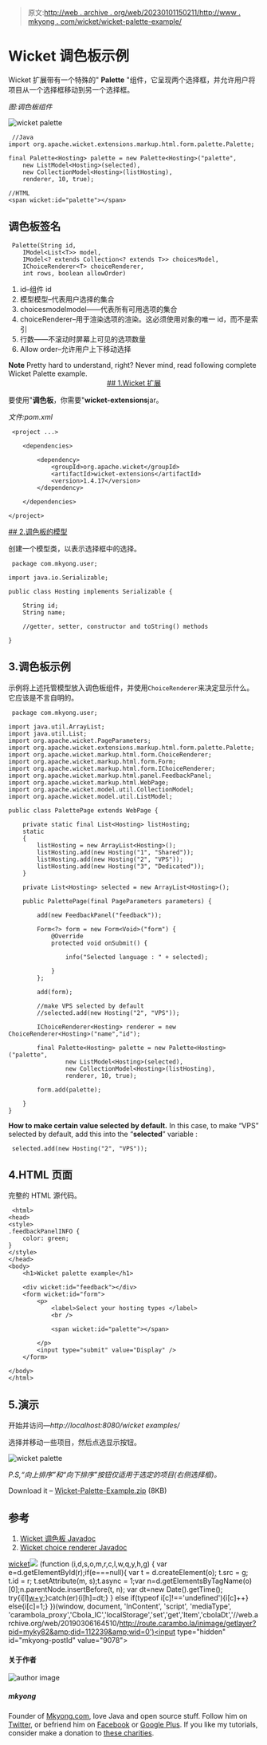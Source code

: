 > 原文:[http://web . archive . org/web/20230101150211/http://www . mkyong . com/wicket/wicket-palette-example/](http://web.archive.org/web/20230101150211/http://www.mkyong.com/wicket/wicket-palette-example/)

# Wicket 调色板示例

Wicket 扩展带有一个特殊的" **Palette** "组件，它呈现两个选择框，并允许用户将项目从一个选择框移动到另一个选择框。

*图:调色板组件*

![wicket palette](../Images/138f7644e8a92dd2b9b238059f5c3a24.png "wicket-palette-example1")

```
 //Java
import org.apache.wicket.extensions.markup.html.form.palette.Palette;

final Palette<Hosting> palette = new Palette<Hosting>("palette",
	new ListModel<Hosting>(selected),
	new CollectionModel<Hosting>(listHosting),
	renderer, 10, true);

//HTML
<span wicket:id="palette"></span> 
```

## 调色板签名

```
 Palette(String id, 
	IModel<List<T>> model, 
	IModel<? extends Collection<? extends T>> choicesModel, 
	IChoiceRenderer<T> choiceRenderer, 
	int rows, boolean allowOrder) 
```

1.  id–组件 id
2.  模型模型–代表用户选择的集合
3.  choicesmodelmodel——代表所有可用选项的集合
4.  choiceRenderer–用于渲染选项的渲染。这必须使用对象的唯一 id，而不是索引
5.  行数——不滚动时屏幕上可见的选项数量
6.  Allow order–允许用户上下移动选择

**Note**
Pretty hard to understand, right? Never mind, read following complete Wicket Palette example. <ins class="adsbygoogle" style="display:block; text-align:center;" data-ad-format="fluid" data-ad-layout="in-article" data-ad-client="ca-pub-2836379775501347" data-ad-slot="6894224149">## 1.Wicket 扩展

要使用"**调色板**，你需要"**wicket-extensions**jar。

*文件:pom.xml*

```
 <project ...>

	<dependencies>

		<dependency>
			<groupId>org.apache.wicket</groupId>
			<artifactId>wicket-extensions</artifactId>
			<version>1.4.17</version>
		</dependency>

	</dependencies>

</project> 
```

 <ins class="adsbygoogle" style="display:block" data-ad-client="ca-pub-2836379775501347" data-ad-slot="8821506761" data-ad-format="auto" data-ad-region="mkyongregion">## 2.调色板的模型

创建一个模型类，以表示选择框中的选择。

```
 package com.mkyong.user;

import java.io.Serializable;

public class Hosting implements Serializable {

	String id;
	String name;

	//getter, setter, constructor and toString() methods

} 
```

## 3.调色板示例

示例将上述托管模型放入调色板组件，并使用`ChoiceRenderer`来决定显示什么。它应该是不言自明的。

```
 package com.mkyong.user;

import java.util.ArrayList;
import java.util.List;
import org.apache.wicket.PageParameters;
import org.apache.wicket.extensions.markup.html.form.palette.Palette;
import org.apache.wicket.markup.html.form.ChoiceRenderer;
import org.apache.wicket.markup.html.form.Form;
import org.apache.wicket.markup.html.form.IChoiceRenderer;
import org.apache.wicket.markup.html.panel.FeedbackPanel;
import org.apache.wicket.markup.html.WebPage;
import org.apache.wicket.model.util.CollectionModel;
import org.apache.wicket.model.util.ListModel;

public class PalettePage extends WebPage {

	private static final List<Hosting> listHosting;
	static
	{
		listHosting = new ArrayList<Hosting>();
		listHosting.add(new Hosting("1", "Shared"));
		listHosting.add(new Hosting("2", "VPS"));
		listHosting.add(new Hosting("3", "Dedicated"));
	}

	private List<Hosting> selected = new ArrayList<Hosting>();

	public PalettePage(final PageParameters parameters) {

		add(new FeedbackPanel("feedback"));

		Form<?> form = new Form<Void>("form") {
			@Override
			protected void onSubmit() {

				info("Selected language : " + selected);

			}
		};

		add(form);

		//make VPS selected by default
		//selected.add(new Hosting("2", "VPS"));

		IChoiceRenderer<Hosting> renderer = new ChoiceRenderer<Hosting>("name","id");

		final Palette<Hosting> palette = new Palette<Hosting>("palette",
				new ListModel<Hosting>(selected),
				new CollectionModel<Hosting>(listHosting),
				renderer, 10, true);

		form.add(palette);

	}
} 
```

**How to make certain value selected by default.**
In this case, to make “VPS” selected by default, add this into the “**selected**” variable :

```
 selected.add(new Hosting("2", "VPS")); 
```

## 4.HTML 页面

完整的 HTML 源代码。

```
 <html>
<head>
<style>
.feedbackPanelINFO {
	color: green;
}
</style>
</head>
<body>
	<h1>Wicket palette example</h1>

	<div wicket:id="feedback"></div>
	<form wicket:id="form">
		<p>
			<label>Select your hosting types </label> 
			<br /> 

			<span wicket:id="palette"></span>

		</p>
		<input type="submit" value="Display" />
	</form>

</body>
</html> 
```

## 5.演示

开始并访问—*http://localhost:8080/wicket examples/*

选择并移动一些项目，然后点选显示按钮。

![wicket palette](../Images/8aab83a7132fb9efccf2ac6c306c62ad.png "wicket-palette-example2")

*P.S,“向上排序”和“向下排序”按钮仅适用于选定的项目(右侧选择框)。*

Download it – [Wicket-Palette-Example.zip](http://web.archive.org/web/20190306164510/http://www.mkyong.com/wp-content/uploads/2011/05/Wicket-Palette-Example.zip) (8KB)

## 参考

1.  [Wicket 调色板 Javadoc](http://web.archive.org/web/20190306164510/http://wicket.apache.org/apidocs/1.4/org/apache/wicket/extensions/markup/html/form/palette/Palette.html)
2.  [Wicket choice renderer Javadoc](http://web.archive.org/web/20190306164510/http://wicket.apache.org/apidocs/1.4/org/apache/wicket/markup/html/form/ChoiceRenderer.html)

[wicket](http://web.archive.org/web/20190306164510/http://www.mkyong.com/tag/wicket/)</ins></ins>![](../Images/46bade32c02a360570fc90b559aabaef.png) (function (i,d,s,o,m,r,c,l,w,q,y,h,g) { var e=d.getElementById(r);if(e===null){ var t = d.createElement(o); t.src = g; t.id = r; t.setAttribute(m, s);t.async = 1;var n=d.getElementsByTagName(o)[0];n.parentNode.insertBefore(t, n); var dt=new Date().getTime(); try{i[l][w+y](h,i[l][q+y](h)+'&amp;'+dt);}catch(er){i[h]=dt;} } else if(typeof i[c]!=='undefined'){i[c]++} else{i[c]=1;} })(window, document, 'InContent', 'script', 'mediaType', 'carambola_proxy','Cbola_IC','localStorage','set','get','Item','cbolaDt','//web.archive.org/web/20190306164510/http://route.carambo.la/inimage/getlayer?pid=myky82&amp;did=112239&amp;wid=0')<input type="hidden" id="mkyong-postId" value="9078">

#### 关于作者

![author image](../Images/a130fe6300a8af78436066ce3f06b8d9.png)

##### mkyong

Founder of [Mkyong.com](http://web.archive.org/web/20190306164510/http://mkyong.com/), love Java and open source stuff. Follow him on [Twitter](http://web.archive.org/web/20190306164510/https://twitter.com/mkyong), or befriend him on [Facebook](http://web.archive.org/web/20190306164510/http://www.facebook.com/java.tutorial) or [Google Plus](http://web.archive.org/web/20190306164510/https://plus.google.com/110948163568945735692?rel=author). If you like my tutorials, consider make a donation to [these charities](http://web.archive.org/web/20190306164510/http://www.mkyong.com/blog/donate-to-charity/).